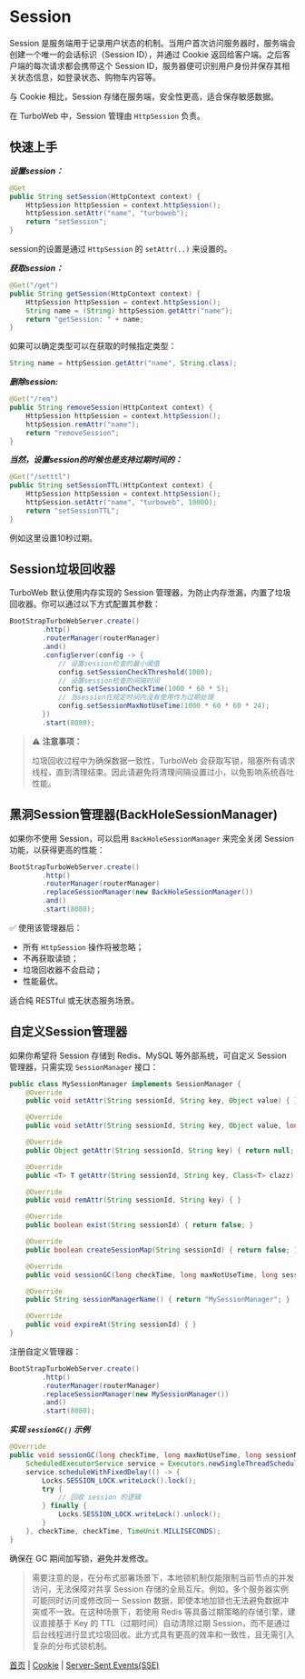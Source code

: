 # Session

Session 是服务端用于记录用户状态的机制。当用户首次访问服务器时，服务端会创建一个唯一的会话标识（Session ID），并通过 Cookie 返回给客户端。之后客户端的每次请求都会携带这个 Session ID，服务器便可识别用户身份并保存其相关状态信息，如登录状态、购物车内容等。

与 Cookie 相比，Session 存储在服务端，安全性更高，适合保存敏感数据。

在 TurboWeb 中，Session 管理由 `HttpSession` 负责。

## 快速上手

**_设置session：_**

```java
@Get
public String setSession(HttpContext context) {
    HttpSession httpSession = context.httpSession();
    httpSession.setAttr("name", "turboweb");
    return "setSession";
}
```

session的设置是通过 `HttpSession` 的 `setAttr(..)` 来设置的。

**_获取session：_**

```java
@Get("/get")
public String getSession(HttpContext context) {
    HttpSession httpSession = context.httpSession();
    String name = (String) httpSession.getAttr("name");
    return "getSession: " + name;
}
```

如果可以确定类型可以在获取的时候指定类型：

```java
String name = httpSession.getAttr("name", String.class);
```

**_删除session:_**

```java
@Get("/rem")
public String removeSession(HttpContext context) {
    HttpSession httpSession = context.httpSession();
    httpSession.remAttr("name");
    return "removeSession";
}
```

**_当然，设置session的时候也是支持过期时间的：_**

```java
@Get("/setttl")
public String setSessionTTL(HttpContext context) {
    HttpSession httpSession = context.httpSession();
    httpSession.setAttr("name", "turboweb", 10000);
    return "setSessionTTL";
}
```

例如这里设置10秒过期。

## Session垃圾回收器

TurboWeb 默认使用内存实现的 Session 管理器，为防止内存泄漏，内置了垃圾回收器。你可以通过以下方式配置其参数：

```java
BootStrapTurboWebServer.create()
        .http()
        .routerManager(routerManager)
        .and()
        .configServer(config -> {
            // 设置session检查的最小阈值
            config.setSessionCheckThreshold(1000);
            // 设置session检查的间隔时间
            config.setSessionCheckTime(1000 * 60 * 5);
            // 当session在规定时间内没有使用作为过期处理
            config.setSessionMaxNotUseTime(1000 * 60 * 60 * 24);
        })
        .start(8080);
```

> ⚠ **注意事项：**
>
> 垃圾回收过程中为确保数据一致性，TurboWeb 会获取写锁，阻塞所有请求线程，直到清理结束。因此请避免将清理间隔设置过小，以免影响系统吞吐性能。

## 黑洞Session管理器(BackHoleSessionManager)

如果你不使用 Session，可以启用 `BackHoleSessionManager` 来完全关闭 Session 功能，以获得更高的性能：

```java
BootStrapTurboWebServer.create()
        .http()
        .routerManager(routerManager)
        .replaceSessionManager(new BackHoleSessionManager())
        .and()
        .start(8080);
```

✅ 使用该管理器后：

- 所有 `HttpSession` 操作将被忽略；
- 不再获取读锁；
- 垃圾回收器不会启动；
- 性能最优。

适合纯 RESTful 或无状态服务场景。

## 自定义Session管理器

如果你希望将 Session 存储到 Redis、MySQL 等外部系统，可自定义 Session 管理器，只需实现 `SessionManager` 接口：

```java
public class MySessionManager implements SessionManager {
    @Override
    public void setAttr(String sessionId, String key, Object value) { }

    @Override
    public void setAttr(String sessionId, String key, Object value, long timeout) { }

    @Override
    public Object getAttr(String sessionId, String key) { return null; }

    @Override
    public <T> T getAttr(String sessionId, String key, Class<T> clazz) { return null; }

    @Override
    public void remAttr(String sessionId, String key) { }

    @Override
    public boolean exist(String sessionId) { return false; }

    @Override
    public boolean createSessionMap(String sessionId) { return false; }

    @Override
    public void sessionGC(long checkTime, long maxNotUseTime, long sessionNumThreshold) { }

    @Override
    public String sessionManagerName() { return "MySessionManager"; }

    @Override
    public void expireAt(String sessionId) { }
}
```

注册自定义管理器：

```java
BootStrapTurboWebServer.create()
        .http()
        .routerManager(routerManager)
        .replaceSessionManager(new MySessionManager())
        .and()
        .start(8080);
```

**_实现 `sessionGC()` 示例_**

```java
@Override
public void sessionGC(long checkTime, long maxNotUseTime, long sessionNumThreshold) {
    ScheduledExecutorService service = Executors.newSingleThreadScheduledExecutor();
    service.scheduleWithFixedDelay(() -> {
        Locks.SESSION_LOCK.writeLock().lock();
        try {
            // 回收 session 的逻辑
        } finally {
            Locks.SESSION_LOCK.writeLock().unlock();
        }
    }, checkTime, checkTime, TimeUnit.MILLISECONDS);
}
```

确保在 GC 期间加写锁，避免并发修改。

> 需要注意的是，在分布式部署场景下，本地锁机制仅能限制当前节点的并发访问，无法保障对共享 Session 存储的全局互斥。例如，多个服务器实例可能同时访问或修改同一 Session 数据，即使本地加锁也无法避免数据冲突或不一致。在这种场景下，若使用 Redis 等具备过期策略的存储引擎，建议直接基于 Key 的 TTL（过期时间）自动清除过期 Session，而不是通过后台线程进行显式垃圾回收。此方式具有更高的效率和一致性，且无需引入复杂的分布式锁机制。



[首页](../README.md) | [Cookie](./cookie.md) | [ Server-Sent Events(SSE)](./sse.md)

